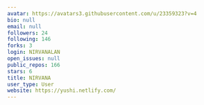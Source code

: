 ```yaml
---
avatar: https://avatars3.githubusercontent.com/u/23359323?v=4
bio: null
email: null
followers: 24
following: 146
forks: 3
login: NIRVANALAN
open_issues: null
public_repos: 166
stars: 6
title: NIRVANA
user_type: User
website: https://yushi.netlify.com/
---
```

